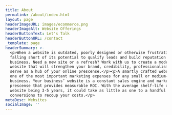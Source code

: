```yaml
---
title: About
permalink: /about/index.html
layout: page
headerImageURL: images/ecommerce.png
headerImageAlt: Website Offerings
headerButtonText: Let's Talk
headerButtonURL: /contact
_template: page
headerSummary: >-
  <p>When a website is outdated, poorly designed or otherwise frustrating, it is
  falling short of its potential to qualify leads and build reputation for your
  business. Need a new site or a refresh? Work with us to create a modern
  website that will strengthen your brand, credibility, professionalism and
  serve as a hub of your online prescense.</p><p>A smartly crafted website is
  one of the most important marketing expenses for any small or medium-sized
  business. Your business’ website is a constant sales engine and marketing
  prescense that provides measurable ROI. With the average shelf-life of a
  website being 3-5 years, it could take as little as one to a handful of sales
  conversions to recoup your costs.</p>
metaDesc: Websites
socialImage: ''
---
```

